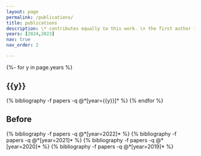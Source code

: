 ```yaml
---
layout: page
permalink: /publications/
title: publications
description: \* contributes equally to this work. \+ the first author is my guided student.
years: [2024,2023]
nav: true
nav_order: 2

---
```

<!-- _pages/publications.md -->
<div class="publications">

{%- for y in page.years %}
  <h2 class="year">{{y}}</h2>
  {% bibliography -f papers -q @*[year={{y}}]* %}
{% endfor %}
<!-- if the year is before 2022 -->
<h2 class="year">Before</h2>
{% bibliography -f papers -q @*[year=2022]* %}
{% bibliography -f papers -q @*[year=2021]* %}
{% bibliography -f papers -q @*[year=2020]* %}
{% bibliography -f papers -q @*[year=2019]* %}

</div>

